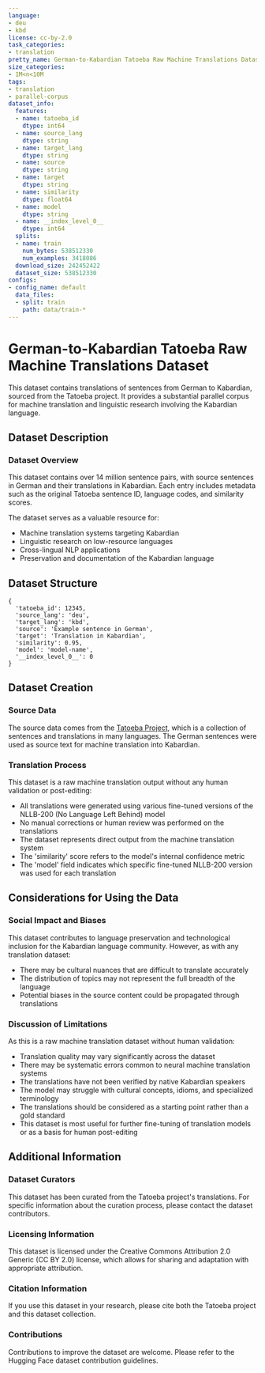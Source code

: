 ```yaml
---
language:
- deu
- kbd
license: cc-by-2.0
task_categories:
- translation
pretty_name: German-to-Kabardian Tatoeba Raw Machine Translations Dataset
size_categories:
- 1M<n<10M
tags:
- translation
- parallel-corpus
dataset_info:
  features:
  - name: tatoeba_id
    dtype: int64
  - name: source_lang
    dtype: string
  - name: target_lang
    dtype: string
  - name: source
    dtype: string
  - name: target
    dtype: string
  - name: similarity
    dtype: float64
  - name: model
    dtype: string
  - name: __index_level_0__
    dtype: int64
  splits:
  - name: train
    num_bytes: 538512330
    num_examples: 3418086
  download_size: 242452422
  dataset_size: 538512330
configs:
- config_name: default
  data_files:
  - split: train
    path: data/train-*
---
```


# German-to-Kabardian Tatoeba Raw Machine Translations Dataset

This dataset contains translations of sentences from German to Kabardian, sourced from the Tatoeba project. It provides a substantial parallel corpus for machine translation and linguistic research involving the Kabardian language.

## Dataset Description

### Dataset Overview

This dataset contains over 14 million sentence pairs, with source sentences in German and their translations in Kabardian. Each entry includes metadata such as the original Tatoeba sentence ID, language codes, and similarity scores.

The dataset serves as a valuable resource for:
- Machine translation systems targeting Kabardian
- Linguistic research on low-resource languages
- Cross-lingual NLP applications
- Preservation and documentation of the Kabardian language

## Dataset Structure

```
{
  'tatoeba_id': 12345,
  'source_lang': 'deu',
  'target_lang': 'kbd',
  'source': 'Example sentence in German',
  'target': 'Translation in Kabardian',
  'similarity': 0.95,
  'model': 'model-name',
  '__index_level_0__': 0
}
```

## Dataset Creation

### Source Data

The source data comes from the [Tatoeba Project](https://tatoeba.org/), which is a collection of sentences and translations in many languages. The German sentences were used as source text for machine translation into Kabardian.

### Translation Process

This dataset is a raw machine translation output without any human validation or post-editing:

- All translations were generated using various fine-tuned versions of the NLLB-200 (No Language Left Behind) model
- No manual corrections or human review was performed on the translations
- The dataset represents direct output from the machine translation system
- The 'similarity' score refers to the model's internal confidence metric
- The 'model' field indicates which specific fine-tuned NLLB-200 version was used for each translation

## Considerations for Using the Data

### Social Impact and Biases

This dataset contributes to language preservation and technological inclusion for the Kabardian language community. However, as with any translation dataset:
- There may be cultural nuances that are difficult to translate accurately
- The distribution of topics may not represent the full breadth of the language
- Potential biases in the source content could be propagated through translations

### Discussion of Limitations

As this is a raw machine translation dataset without human validation:

- Translation quality may vary significantly across the dataset
- There may be systematic errors common to neural machine translation systems
- The translations have not been verified by native Kabardian speakers
- The model may struggle with cultural concepts, idioms, and specialized terminology
- The translations should be considered as a starting point rather than a gold standard
- This dataset is most useful for further fine-tuning of translation models or as a basis for human post-editing

## Additional Information

### Dataset Curators

This dataset has been curated from the Tatoeba project's translations. For specific information about the curation process, please contact the dataset contributors.

### Licensing Information

This dataset is licensed under the Creative Commons Attribution 2.0 Generic (CC BY 2.0) license, which allows for sharing and adaptation with appropriate attribution.

### Citation Information

If you use this dataset in your research, please cite both the Tatoeba project and this dataset collection.

### Contributions

Contributions to improve the dataset are welcome. Please refer to the Hugging Face dataset contribution guidelines.